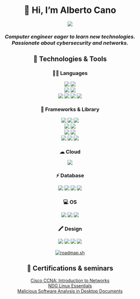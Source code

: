 <h1 align='center'>
  👋 Hi, I’m Alberto Cano
</h1>

<p align='center'>
  <a href="https://www.linkedin.com/in/alberto-cano-delgado/">
    <img src="https://img.shields.io/badge/linkedin-%230077B5.svg?&style=for-the-badge&logo=linkedin&logoColor=white"/>
  </a>
</p>

<h3 align='center'>
  <i>Computer engineer eager to learn new technologies. Passionate about cybersecurity and networks.</i>
</h3>

<h2 align='center'>🔧 Technologies & Tools</h2>

<div align='center'>

  <h3>👩‍💻 Languages</h3>
    <a><img src="https://img.shields.io/badge/Python-FFD43B?style=for-the-badge&logo=python&logoColor=blue"/></a>
    <a><img src="https://img.shields.io/badge/java-%23ED8B00.svg?style=for-the-badge&logo=openjdk&logoColor=white"/></a>
    <br/>
    <a><img src="https://img.shields.io/badge/C-00599C?style=for-the-badge&logo=c&logoColor=white"/></a>
    <a><img src="https://img.shields.io/badge/C%2B%2B-00599C?style=for-the-badge&logo=c%2B%2B&logoColor=white"/></a>
    <br/>
    <a><img src="https://img.shields.io/badge/HTML5-E34F26?style=for-the-badge&logo=html5&logoColor=white"/></a>
    <a><img src="https://img.shields.io/badge/CSS3-1572B6?style=for-the-badge&logo=css3&logoColor=white"/></a>
    <a><img src="https://img.shields.io/badge/JavaScript-323330?style=for-the-badge&logo=javascript&logoColor=F7DF1E"/></a>
    <a><img src="https://img.shields.io/badge/TypeScript-007ACC?style=for-the-badge&logo=typescript&logoColor=white"/></a>
    
    

 <h3>🚀 Frameworks & Library</h3>
    <a><img src="https://img.shields.io/badge/Angular-DD0031?style=for-the-badge&logo=angular&logoColor=white"/></a>
    <a><img src="https://img.shields.io/badge/Bootstrap-563D7C?style=for-the-badge&logo=bootstrap&logoColor=white"/></a>
    <a><img src="https://img.shields.io/badge/Markdown-000000?style=for-the-badge&logo=markdown&logoColor=white"/></a>
    <br/>
    <a><img src="https://img.shields.io/badge/Docker-2CA5E0?style=for-the-badge&logo=docker&logoColor=white"/></a>
    <a><img src="https://img.shields.io/badge/kubernetes-326ce5.svg?&style=for-the-badge&logo=kubernetes&logoColor=white"/>
      <br/>
    <a><img src="https://img.shields.io/badge/Django-092E20?style=for-the-badge&logo=django&logoColor=green"/></a>    
    <a><img src="https://img.shields.io/badge/Jupyter-F37626.svg?&style=for-the-badge&logo=Jupyter&logoColor=white"/></a>
    <br/>
    <a><img src="https://img.shields.io/badge/OpenCV-27338e?style=for-the-badge&logo=OpenCV&logoColor=white"/></a>
    <a><img src="https://img.shields.io/badge/Ionic-%233880FF.svg?style=for-the-badge&logo=Ionic&logoColor=white"/></a>
    <a><img src="https://img.shields.io/badge/spring-%236DB33F.svg?style=for-the-badge&logo=spring&logoColor=white"/></a>
      
  <h3>☁ Cloud</h3>
    <a><img src="https://img.shields.io/badge/Google_Cloud-4285F4?style=for-the-badge&logo=google-cloud&logoColor=white"/></a>
  
  <h3>⚡ Database</h3>
    <a><img src="https://img.shields.io/badge/MySQL-005C84?style=for-the-badge&logo=mysql&logoColor=white"/></a>
    <a><img src="https://img.shields.io/badge/SQLite-07405E?style=for-the-badge&logo=sqlite&logoColor=white"/></a>
    <a><img src="https://img.shields.io/badge/postgres-%23316192.svg?style=for-the-badge&logo=postgresql&logoColor=white"/></a>
    <a><img src="https://img.shields.io/badge/MongoDB-%234ea94b.svg?style=for-the-badge&logo=mongodb&logoColor=white"/></a>
 
  <h3>💻 OS</h3>
    <a><img src="https://img.shields.io/badge/Arch_Linux-1793D1?style=for-the-badge&logo=arch-linux&logoColor=white"/></a>
    <a><img src="https://img.shields.io/badge/Fedora-294172?style=for-the-badge&logo=fedora&logoColor=white"/></a>
    <a><img src="https://img.shields.io/badge/Windows-0078D6?style=for-the-badge&logo=windows&logoColor=white"/></a>

  <h3>🖍 Design</h3>
    <a><img src="https://img.shields.io/badge/Adobe%20after%20affects-CF96FD?style=for-the-badge&logo=Adobe%20after%20effects&logoColor=393665"/></a>
    <a><img src="https://img.shields.io/badge/Adobe%20Photoshop-31A8FF?style=for-the-badge&logo=Adobe%20Photoshop&logoColor=black"/></a>
    <a><img src="https://img.shields.io/badge/Adobe%20XD-470137?style=for-the-badge&logo=Adobe%20XD&logoColor=#FF61F6"/></a>
    <a><img src="https://img.shields.io/badge/Canva-%2300C4CC.svg?style=for-the-badge&logo=Canva&logoColor=white"/></a>
  </div>

</br>

<div align='center'>
  <a href="https://roadmap.sh"><img src="https://api.roadmap.sh/v1-badge/tall/64dd3c30095da82caf9dc7e4?variant=dark" alt="roadmap.sh"/></a>
</div>

<h2 align='center'>📜 Certifications & seminars</h2>
<div align='center'>
  <a href="https://www.credly.com/badges/0db37901-3269-4c57-be1e-b728d9d07487">Cisco CCNA: Introduction to Networks</a></br>
  <a href="https://drive.google.com/file/d/1fZ-Hfeg2v5JPUR37RVzW2SG2e6iMYmVn/view?usp=share_link">NDG Linux Essentials</a></br>
  <a href="https://drive.google.com/file/d/1Z1jQl_D1cyLXDv3jhHghPRAYozBVbe3T/view?usp=sharing">Malicious Software Analysis in Desktop Documents</a>
</div>
